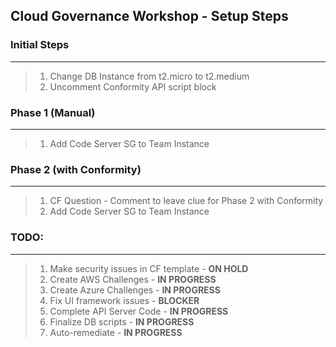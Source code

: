 ## Cloud Governance Workshop - Setup Steps

### Initial Steps
---

> 1. Change DB Instance from t2.micro to t2.medium
> 2. Uncomment Conformity API script block

### Phase 1 (Manual)
---

> 1. Add Code Server SG to Team Instance

### Phase 2 (with Conformity)
---

> 1. CF Question - Comment to leave clue for Phase 2 with Conformity
> 2. Add Code Server SG to Team Instance

### TODO:
---

> 1. Make security issues in CF template - **ON HOLD**
> 2. Create AWS Challenges - **IN PROGRESS**
> 3. Create Azure Challenges - **IN PROGRESS**
> 4. Fix UI framework issues - **BLOCKER**
> 5. Complete API Server Code - **IN PROGRESS**
> 6. Finalize DB scripts - **IN PROGRESS**
> 7. Auto-remediate - **IN PROGRESS**
